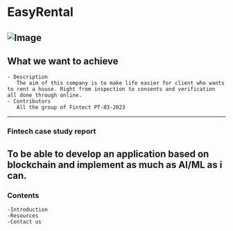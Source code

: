 # EasyRental
![Image](https://fitsmallbusiness.com/wp-content/uploads/2020/03/FeatureImage_buying-your-first-rental-property.jpg)
---
## What we want to achieve
```
- Description 
   The aim of this company is to make life easier for client who wants to rent a house. Right from inspection to consents and verification all done through online. 
- Contributors
   All the group of Fintect PT-03-2023
```
---
### Fintech case study report
   To be able to develop an application based on blockchain and implement as much as AI/ML as i can.
---
### Contents
    -Introduction
    -Resources
    -Contact us
    
